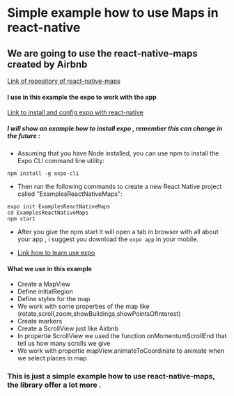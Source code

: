 # Simple example how to use Maps in react-native
## We are going to use the react-native-maps created by Airbnb
[Link of repository of react-native-maps](https://github.com/react-community/react-native-maps)

#### I use in this example the expo to work with the app 
[Link to install and config expo with react-native](https://facebook.github.io/react-native/docs/getting-started.html)
##### I will show an example how to install expo , remember this can change in the future :
- Assuming that you have Node installed, you can use npm to install the Expo CLI command line utility:
```
npm install -g expo-cli
```
- Then run the following commands to create a new React Native project called "ExamplesReactNativeMaps":
```
expo init ExamplesReactNativeMaps
cd ExamplesReactNativeMaps
npm start
```
- After you give the npm start it will open a tab in browser with all about your app , i suggest you download the  `expo app` in your mobile.

- [Link how to learn use expo](https://expo.io/learn)

#### What we use in this example 
* Create a MapView
* Define initialRegion
* Define styles for the map
* We work with some properties of the map like (rotate,scroll,zoom,showBuildings,showPointsOfInterest)
* Create markers
* Create a ScrollView just like Airbnb
* In propertie ScrollView we used the function onMomentumScrollEnd that tell us how many scrolls we give 
* We work with propertie mapView.animateToCoordinate to animate when we select places in map 

### This is just a simple example how to use react-native-maps, the library offer a lot more . 


